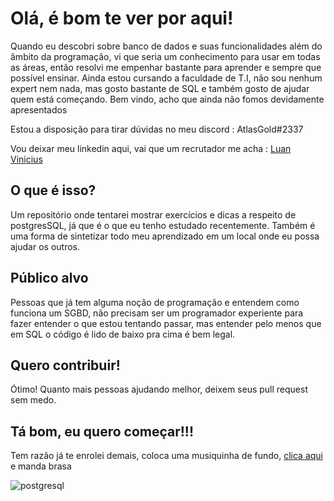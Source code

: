 # Olá, é bom te ver por aqui!
Quando eu descobri sobre banco de dados e suas funcionalidades além do âmbito da programação, vi que seria um conhecimento para usar em todas as áreas, então resolvi me empenhar bastante para aprender e sempre que possível ensinar. Ainda estou cursando a faculdade de T.I, não sou nenhum expert nem nada, mas gosto bastante de SQL e também gosto de ajudar quem está começando. Bem vindo, acho que ainda não fomos devidamente apresentados 



Estou a disposição para tirar dúvidas no meu discord : AtlasGold#2337 

Vou deixar meu linkedin aqui, vai que um recrutador me acha : [Luan Vinicius](https://www.linkedin.com/in/luan-vinicius31/) 

## O que é isso?
Um repositório onde tentarei mostrar exercícios e dicas a respeito de postgresSQL, já que é o que eu tenho estudado recentemente. Também é uma forma de sintetizar todo meu aprendizado em um local onde eu possa ajudar os outros.

## Público alvo
Pessoas que já tem alguma noção de programação e entendem como funciona um SGBD, não precisam ser um programador experiente para fazer entender o que estou tentando passar, mas entender pelo menos que em SQL o código é lido de baixo pra cima é bem legal.

## Quero contribuir! 
Ótimo! Quanto mais pessoas ajudando melhor, deixem seus pull request sem medo.

## Tá bom, eu quero começar!!!
Tem razão já te enrolei demais, coloca uma musiquinha de fundo, [clica aqui](Tutoriais) e manda brasa

![postgresql](https://user-images.githubusercontent.com/72756630/150540461-df47ef20-e38d-44b1-a30b-7418fa1a1085.png)

